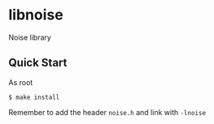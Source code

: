 # libnoise

Noise library

## Quick Start

As root
```console
$ make install
```

Remember to add the header `noise.h` and link with `-lnoise`
